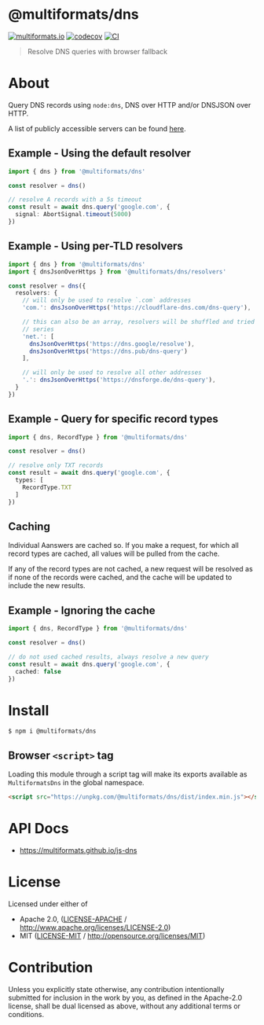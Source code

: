 # @multiformats/dns

[![multiformats.io](https://img.shields.io/badge/project-IPFS-blue.svg?style=flat-square)](http://multiformats.io)
[![codecov](https://img.shields.io/codecov/c/github/multiformats/js-dns.svg?style=flat-square)](https://codecov.io/gh/multiformats/js-dns)
[![CI](https://img.shields.io/github/actions/workflow/status/multiformats/js-dns/js-test-and-release.yml?branch=main\&style=flat-square)](https://github.com/multiformats/js-dns/actions/workflows/js-test-and-release.yml?query=branch%3Amain)

> Resolve DNS queries with browser fallback

# About

<!--

!IMPORTANT!

Everything in this README between "# About" and "# Install" is automatically
generated and will be overwritten the next time the doc generator is run.

To make changes to this section, please update the @packageDocumentation section
of src/index.js or src/index.ts

To experiment with formatting, please run "npm run docs" from the root of this
repo and examine the changes made.

-->

Query DNS records using `node:dns`, DNS over HTTP and/or DNSJSON over HTTP.

A list of publicly accessible servers can be found [here](https://github.com/curl/curl/wiki/DNS-over-HTTPS#publicly-available-servers).

## Example - Using the default resolver

```TypeScript
import { dns } from '@multiformats/dns'

const resolver = dns()

// resolve A records with a 5s timeout
const result = await dns.query('google.com', {
  signal: AbortSignal.timeout(5000)
})
```

## Example - Using per-TLD resolvers

```TypeScript
import { dns } from '@multiformats/dns'
import { dnsJsonOverHttps } from '@multiformats/dns/resolvers'

const resolver = dns({
  resolvers: {
    // will only be used to resolve `.com` addresses
    'com.': dnsJsonOverHttps('https://cloudflare-dns.com/dns-query'),

    // this can also be an array, resolvers will be shuffled and tried in
    // series
    'net.': [
      dnsJsonOverHttps('https://dns.google/resolve'),
      dnsJsonOverHttps('https://dns.pub/dns-query')
    ],

    // will only be used to resolve all other addresses
    '.': dnsJsonOverHttps('https://dnsforge.de/dns-query'),
  }
})
```

## Example - Query for specific record types

```TypeScript
import { dns, RecordType } from '@multiformats/dns'

const resolver = dns()

// resolve only TXT records
const result = await dns.query('google.com', {
  types: [
    RecordType.TXT
  ]
})
```

## Caching

Individual Aanswers are cached so. If you make a request, for which all
record types are cached, all values will be pulled from the cache.

If any of the record types are not cached, a new request will be resolved as
if none of the records were cached, and the cache will be updated to include
the new results.

## Example - Ignoring the cache

```TypeScript
import { dns, RecordType } from '@multiformats/dns'

const resolver = dns()

// do not used cached results, always resolve a new query
const result = await dns.query('google.com', {
  cached: false
})
```

# Install

```console
$ npm i @multiformats/dns
```

## Browser `<script>` tag

Loading this module through a script tag will make its exports available as `MultiformatsDns` in the global namespace.

```html
<script src="https://unpkg.com/@multiformats/dns/dist/index.min.js"></script>
```

# API Docs

- <https://multiformats.github.io/js-dns>

# License

Licensed under either of

- Apache 2.0, ([LICENSE-APACHE](https://github.com/multiformats/js-dns/LICENSE-APACHE) / <http://www.apache.org/licenses/LICENSE-2.0>)
- MIT ([LICENSE-MIT](https://github.com/multiformats/js-dns/LICENSE-MIT) / <http://opensource.org/licenses/MIT>)

# Contribution

Unless you explicitly state otherwise, any contribution intentionally submitted for inclusion in the work by you, as defined in the Apache-2.0 license, shall be dual licensed as above, without any additional terms or conditions.
